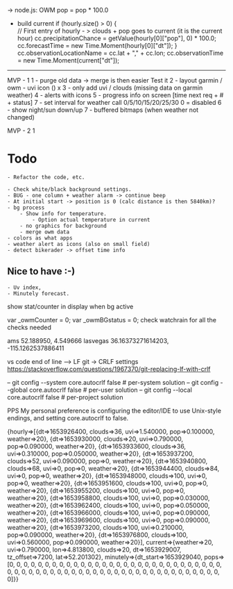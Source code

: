 -> node.js: OWM pop = pop * 100.0 
+ build current
if (hourly.size() > 0) {			
                    // First entry of hourly - > clouds + pop goes to current (it is the current hour)
                    cc.precipitationChance = getValue(hourly[0]["pop"], 0) * 100.0; 
                    cc.forecastTime = new Time.Moment(hourly[0]["dt"]); 
                }
cc.observationLocationName = cc.lat + "," + cc.lon;
cc.observationTime = new Time.Moment(current["dt"]);
--------------------

MVP - 1 
1 - purge old data -> merge is then easier
	Test it
2 - layout garmin / owm
	- uvi icon ()
x 3 - only add uvi / clouds (missing data on garmin weather)
4 - alerts with icons
5 - progress info on screen [time next req + # + status]
7 - set interval for weather call 0/5/10/15/20/25/30
	0 = disabled
6 - show night/sun down/up
7 -  buffered bitmaps (when weather not changed)

MVP - 2
1 
# Todo
	- Refactor the code, etc.
	
	- Check white/black background settings.
	- BUG - one column + weather alarm -> continue beep
	- At initial start -> position is 0 (calc distance is then 5840km)? 			
	- bg process
     	- Show info for temperature.
         	- Option actual temperature in current
     	- no graphics for background
    	- merge owm data
    - colors as what apps
    - weather alert as icons (also on small field)
    - detect bikerader -> offset time info
## Nice to have :-)
	- Uv index,
	- Minutely forecast.

show stat/counter in display when bg active

var _owmCounter = 0; 
var _owmBGstatus = 0;
check watchrain for all the checks needed

ams 52.188950, 4.549666
lasvegas 36.16373271614203, -115.1262537886411


vs code end of line --> LF
git -> CRLF settings
https://stackoverflow.com/questions/1967370/git-replacing-lf-with-crlf

  – git config --system core.autocrlf false            # per-system solution
  – git config --global core.autocrlf false            # per-user solution
  – git config --local core.autocrlf false              # per-project solution

PPS My personal preference is configuring the editor/IDE to use Unix-style endings, and setting core.autocrlf to false.


{hourly=>[{dt=>1653926400, clouds=>36, uvi=>1.540000, pop=>0.100000, weather=>20}, {dt=>1653930000, clouds=>20, uvi=>0.790000, pop=>0.090000, weather=>20}, {dt=>1653933600, clouds=>36, uvi=>0.310000, pop=>0.050000, weather=>20}, {dt=>1653937200, clouds=>52, uvi=>0.090000, pop=>0, weather=>20}, {dt=>1653940800, clouds=>68, uvi=>0, pop=>0, weather=>20}, {dt=>1653944400, clouds=>84, uvi=>0, pop=>0, weather=>20}, {dt=>1653948000, clouds=>100, uvi=>0, pop=>0, weather=>20}, {dt=>1653951600, clouds=>100, uvi=>0, pop=>0, weather=>20}, {dt=>1653955200, clouds=>100, uvi=>0, pop=>0, weather=>20}, {dt=>1653958800, clouds=>100, uvi=>0, pop=>0.030000, weather=>20}, {dt=>1653962400, clouds=>100, uvi=>0, pop=>0.050000, weather=>20}, {dt=>1653966000, clouds=>100, uvi=>0, pop=>0.090000, weather=>20}, {dt=>1653969600, clouds=>100, uvi=>0, pop=>0.090000, weather=>20}, {dt=>1653973200, clouds=>100, uvi=>0.210000, pop=>0.090000, weather=>20}, {dt=>1653976800, clouds=>100, uvi=>0.560000, pop=>0.090000, weather=>20}], current=>{weather=>20, uvi=>0.790000, lon=>4.813800, clouds=>20, dt=>1653929007, tz_offset=>7200, lat=>52.201302}, minutely=>{dt_start=>1653929040, pops=>[0, 0, 0, 0, 0, 0, 0, 0, 0, 0, 0, 0, 0, 0, 0, 0, 0, 0, 0, 0, 0, 0, 0, 0, 0, 0, 0, 0, 0, 0, 0, 0, 0, 0, 0, 0, 0, 0, 0, 0, 0, 0, 0, 0, 0, 0, 0, 0, 0, 0, 0, 0, 0, 0, 0, 0, 0, 0, 0, 0, 0]}}